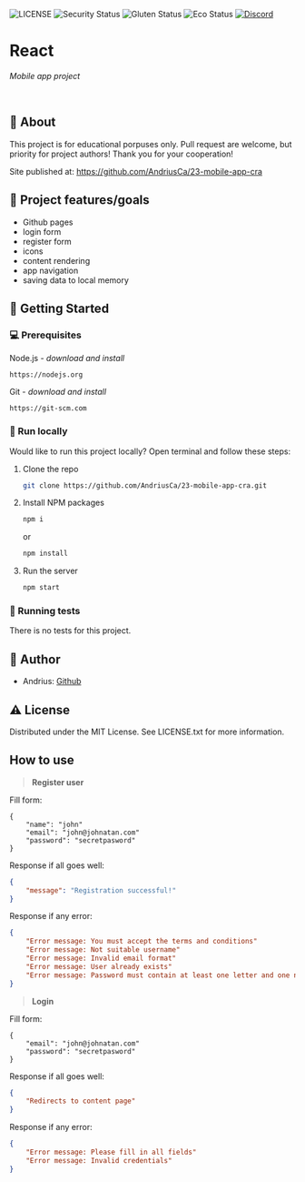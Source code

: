 ![LICENSE](https://img.shields.io/badge/license-MIT-blue.svg?style=flat-square)
![Security Status](https://img.shields.io/security-headers?label=Security&url=https%3A%2F%2Fgithub.com&style=flat-square)
![Gluten Status](https://img.shields.io/badge/Gluten-Free-green.svg)
![Eco Status](https://img.shields.io/badge/ECO-Friendly-green.svg)
[![Discord](https://discord.com/api/guilds/571393319201144843/widget.png)](https://discord.gg/dRwW4rw)

# React

_Mobile app project_

<br>

## 🌟 About

This project is for educational porpuses only. Pull request are welcome, but priority for project authors! Thank you for your cooperation!

Site published at: https://github.com/AndriusCa/23-mobile-app-cra


## 🎯 Project features/goals

-   Github pages
-   login form
-   register form
-   icons
-   content rendering
-   app navigation
-   saving data to local memory

## 🧰 Getting Started

### 💻 Prerequisites

Node.js - _download and install_

```
https://nodejs.org
```

Git - _download and install_

```
https://git-scm.com
```

### 🏃 Run locally

Would like to run this project locally? Open terminal and follow these steps:

1. Clone the repo
    ```sh
    git clone https://github.com/AndriusCa/23-mobile-app-cra.git
    ```
2. Install NPM packages
    ```sh
    npm i
    ```
    or
    ```sh
    npm install
    ```
3. Run the server
    ```sh
    npm start
    ```


    

### 🧪 Running tests

There is no tests for this project.

## 🎅 Author

- Andrius: [Github](https://github.com/AndriusCa)

## ⚠️ License

Distributed under the MIT License. See LICENSE.txt for more information.


## How to use

> **Register user**

Fill form:

```
{
    "name": "john"
    "email": "john@johnatan.com"
    "password": "secretpasword"
}
```

Response if all goes well:

```json
{
    "message": "Registration successful!"
}
```

Response if any error:

```json
{
    "Error message: You must accept the terms and conditions"
    "Error message: Not suitable username"
    "Error message: Invalid email format"
    "Error message: User already exists"
    "Error message: Password must contain at least one letter and one number"
}
```

> **Login**

Fill form:

```
{
    "email": "john@johnatan.com"
    "password": "secretpasword"
}
```

Response if all goes well:

```json
{
    "Redirects to content page"
}
```

Response if any error:

```json
{
    "Error message: Please fill in all fields"
    "Error message: Invalid credentials"
}
```


